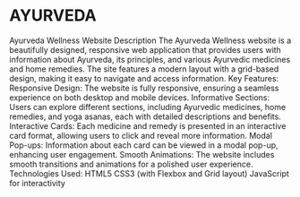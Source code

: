 # AYURVEDA

Ayurveda Wellness Website
Description
The Ayurveda Wellness website is a beautifully designed, responsive web application that provides users with information about Ayurveda, its principles, and various Ayurvedic medicines and home remedies. The site features a modern layout with a grid-based design, making it easy to navigate and access information.
Key Features:
Responsive Design: The website is fully responsive, ensuring a seamless experience on both desktop and mobile devices.
Informative Sections: Users can explore different sections, including Ayurvedic medicines, home remedies, and yoga asanas, each with detailed descriptions and benefits.
Interactive Cards: Each medicine and remedy is presented in an interactive card format, allowing users to click and reveal more information.
Modal Pop-ups: Information about each card can be viewed in a modal pop-up, enhancing user engagement.
Smooth Animations: The website includes smooth transitions and animations for a polished user experience.
Technologies Used:
HTML5
CSS3 (with Flexbox and Grid layout)
JavaScript for interactivity
